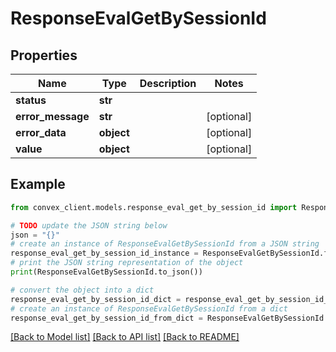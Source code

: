 # ResponseEvalGetBySessionId


## Properties

Name | Type | Description | Notes
------------ | ------------- | ------------- | -------------
**status** | **str** |  | 
**error_message** | **str** |  | [optional] 
**error_data** | **object** |  | [optional] 
**value** | **object** |  | [optional] 

## Example

```python
from convex_client.models.response_eval_get_by_session_id import ResponseEvalGetBySessionId

# TODO update the JSON string below
json = "{}"
# create an instance of ResponseEvalGetBySessionId from a JSON string
response_eval_get_by_session_id_instance = ResponseEvalGetBySessionId.from_json(json)
# print the JSON string representation of the object
print(ResponseEvalGetBySessionId.to_json())

# convert the object into a dict
response_eval_get_by_session_id_dict = response_eval_get_by_session_id_instance.to_dict()
# create an instance of ResponseEvalGetBySessionId from a dict
response_eval_get_by_session_id_from_dict = ResponseEvalGetBySessionId.from_dict(response_eval_get_by_session_id_dict)
```
[[Back to Model list]](../README.md#documentation-for-models) [[Back to API list]](../README.md#documentation-for-api-endpoints) [[Back to README]](../README.md)


